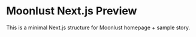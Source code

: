 # Moonlust Next.js Preview

This is a minimal Next.js structure for Moonlust homepage + sample story.